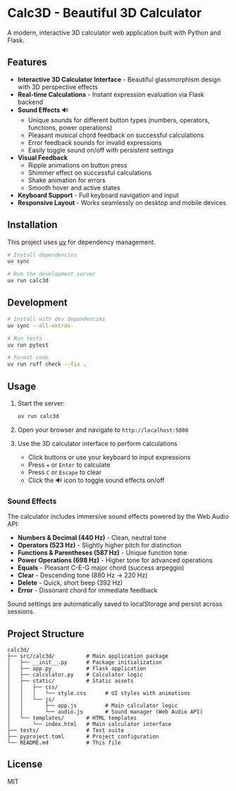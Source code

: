 # Calc3D - Beautiful 3D Calculator

A modern, interactive 3D calculator web application built with Python and Flask.

## Features

- **Interactive 3D Calculator Interface** - Beautiful glassmorphism design with 3D perspective effects
- **Real-time Calculations** - Instant expression evaluation via Flask backend
- **Sound Effects** 🔊
  - Unique sounds for different button types (numbers, operators, functions, power operations)
  - Pleasant musical chord feedback on successful calculations
  - Error feedback sounds for invalid expressions
  - Easily toggle sound on/off with persistent settings
- **Visual Feedback**
  - Ripple animations on button press
  - Shimmer effect on successful calculations
  - Shake animation for errors
  - Smooth hover and active states
- **Keyboard Support** - Full keyboard navigation and input
- **Responsive Layout** - Works seamlessly on desktop and mobile devices

## Installation

This project uses [uv](https://github.com/astral-sh/uv) for dependency management.

```bash
# Install dependencies
uv sync

# Run the development server
uv run calc3d
```

## Development

```bash
# Install with dev dependencies
uv sync --all-extras

# Run tests
uv run pytest

# Format code
uv run ruff check --fix .
```

## Usage

1. Start the server:
   ```bash
   uv run calc3d
   ```

2. Open your browser and navigate to `http://localhost:5000`

3. Use the 3D calculator interface to perform calculations
   - Click buttons or use your keyboard to input expressions
   - Press `=` or `Enter` to calculate
   - Press `C` or `Escape` to clear
   - Click the 🔊 icon to toggle sound effects on/off

### Sound Effects

The calculator includes immersive sound effects powered by the Web Audio API:

- **Numbers & Decimal (440 Hz)** - Clean, neutral tone
- **Operators (523 Hz)** - Slightly higher pitch for distinction
- **Functions & Parentheses (587 Hz)** - Unique function tone
- **Power Operations (698 Hz)** - Higher tone for advanced operations
- **Equals** - Pleasant C-E-G major chord (success arpeggio)
- **Clear** - Descending tone (880 Hz → 220 Hz)
- **Delete** - Quick, short beep (392 Hz)
- **Error** - Dissonant chord for immediate feedback

Sound settings are automatically saved to localStorage and persist across sessions.

## Project Structure

```
calc3d/
├── src/calc3d/          # Main application package
│   ├── __init__.py      # Package initialization
│   ├── app.py           # Flask application
│   ├── calculator.py    # Calculator logic
│   ├── static/          # Static assets
│   │   ├── css/
│   │   │   └── style.css      # UI styles with animations
│   │   └── js/
│   │       ├── app.js         # Main calculator logic
│   │       └── audio.js       # Sound manager (Web Audio API)
│   └── templates/       # HTML templates
│       └── index.html   # Main calculator interface
├── tests/               # Test suite
├── pyproject.toml       # Project configuration
└── README.md            # This file
```

## License

MIT
